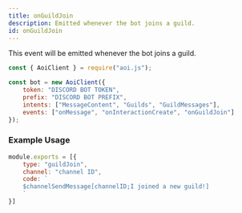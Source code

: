 ```yaml
---
title: onGuildJoin
description: Emitted whenever the bot joins a guild.
id: onGuildJoin
---
```


This event will be emitted whenever the bot joins a guild.

```javascript
const { AoiClient } = require("aoi.js");

const bot = new AoiClient({
    token: "DISCORD BOT TOKEN",
    prefix: "DISCORD BOT PREFIX",
    intents: ["MessageContent", "Guilds", "GuildMessages"],
    events: ["onMessage", "onInteractionCreate", "onGuildJoin"]
});
```

### Example Usage

```javascript
module.exports = [{
    type: "guildJoin",
    channel: "channel ID",
    code: `
    $channelSendMessage[channelID;I joined a new guild!]
    `
}]
```